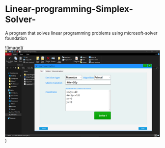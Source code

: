 # Linear-programming-Simplex-Solver-
A program that solves linear programming problems using microsoft-solver foundation 

![image](![alt text](https://raw.githubusercontent.com/MagicianMido32/Linear-programming-Simplex-Solver-/master/Linear%20Programming/1.PNG))
